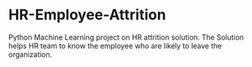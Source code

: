# HR-Employee-Attrition
Python Machine Learning project on HR attrition solution. The Solution helps HR team to know the employee who are likely to leave the organization.
